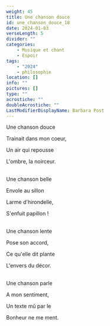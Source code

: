 ```yaml
---
weight: 45
title: Une chanson douce
id: une_chanson_douce_18
date: 2024-01-03
verseLength: 5
divider: ""
categories:
    - Musique et chant
    - Espoir
tags:
    - "2024"
    - philosophie
location: []
info: ""
pictures: []
type: ""
acrostiche: ""
doubleAcrostiche: ""
LastModifierDisplayName: Barbara Post
---
```

Une chanson douce

Trainait dans mon coeur,

Un air qui repousse

L'ombre, la noirceur.

 \
Une chanson belle

Envole au sillon

Larme d'hirondelle,

S'enfuit papillon !

 \
Une chanson lente

Pose son accord,

Ce qu'elle dit plante

L'envers du décor.

 \
Une chanson parle

A mon sentiment,

Un texte mû par le

Bonheur ne me ment.
